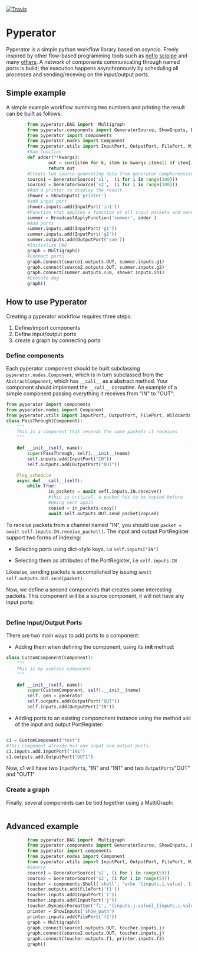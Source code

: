 [![Travis](https://travis-ci.org/baffelli/pyperator.svg?branch=master)](https://travis-ci.org/baffelli/pyperator.svg?branch=master)

# Pyperator
Pyperator is a simple python workflow library based on asyncio. Freely inspired by other flow-based programming tools such as [noflo](https://noflojs.org/)
[scipipe](https://github.com/scipipe/scipipe/) and many [others](https://github.com/pditommaso/awesome-pipeline).
A network of components communicating through named ports is build; the execution happens asynchronously by scheduling all processes and sending/receving on the input/output ports.
## Simple example


A simple example workflow summing two numbers and printing the result can be built as follows:
```python
        from pyperator.DAG import  Multigraph
        from pyperator.components import GeneratorSource, ShowInputs, BroadcastApplyFunction, ConstantSource, Filter, OneOffProcess
        from pyperator import components
        from pyperator.nodes import Component
        from pyperator.utils import InputPort, OutputPort, FilePort, Wildcards
        #Sum function
        def adder(**kwargs):
                out = sum([item for k, item in kwargs.items() if item])
                return out
        #Create two source generating data from generator compherensions
        source1 = GeneratorSource('s1',  (i for i in range(100)))
        source2 = GeneratorSource('s2',  (i for i in range(100)))
        #Add a printer to display the result
        shower = ShowInputs('printer')
        #add input port
        shower.inputs.add(InputPort('in1'))
        #Function that applies a function of all input packets and sends it to all output ports
        summer = BroadcastApplyFunction('summer', adder )
        #Add ports
        summer.inputs.add(InputPort('g1'))
        summer.inputs.add(InputPort('g2'))
        summer.outputs.add(OutputPort('sum'))
        #Initialize DAG
        graph = Multigraph()
        #Connect ports
        graph.connect(source1.outputs.OUT, summer.inputs.g1)
        graph.connect(source2.outputs.OUT, summer.inputs.g2)
        graph.connect(summer.outputs.sum, shower.inputs.in1)
        #Execute dag
        graph()
```     
## How to use Pyperator

Creating a pyperator workflow requires three steps:
1. Define/import components
2. Define input/output ports 
3. create a graph by connecting ports

### Define components
Each pyperator component should be built subclassing `pyperator.nodes.Component`, which is in turn subclassed from the `AbstractComponent`, which has `__call__` as a abstract method. Your component should implement the `__call__` 
coroutine. An example of a simple component passing everything it receives from "IN" to "OUT":
```python
from pyperator import components
from pyperator.nodes import Component
from pyperator.utils import InputPort, OutputPort, FilePort, Wildcards
class PassThrough(Component):
    """
    This is a component that resends the same packets it receives
    """

    def __init__(self, name):
        super(PassThrough, self).__init__(name)
        self.inputs.add(InputPort("IN"))
        self.outputs.add(OutputPort("OUT"))

    @log_schedule
    async def __call__(self):
        while True:
                in_packets = await sefl.inputs.IN.receive()
                #this is critical, a packet has to be copied before
                #being sent again
                copied = in_packets.copy()
                await self.outputs.OUT.send_packet(copied)

```
To receive packets from a channel named "IN", you should use `packet = await self.inputs.IN.receive_packet()`. The input and output PortRegister support two forms of indexing:

* Selecting ports using dict-style keys, i.e `self.inputs["IN"]`

* Selecting them as attributes of the PortRegister, i.e `self.inputs.IN`

Likewise, sending packets is accomplished by issuing `await self.outputs.OUT.send(packet)`.

Now, we define a second components that creates some interesting packets. This component will be a source component, it will not have any input ports:
```python

```

### Define Input/Output Ports

There are two main ways to add ports to a component:

* Adding them when defining the component, using its __init__ method:

```python
class CustomComponent(Component):
    """
    This is my useless component
    """

    def __init__(self, name):
        super(CustomComponent, self).__init__(name)
        self._gen = generator
        self.outputs.add(OutputPort("OUT"))
        self.inputs.add(OutputPort("IN"))
```

* Adding ports to an existing compononent instance using the method `add` of the input and output PortRegister:

```python

c1 = CustomComponent("test")
#This component already has one input and output ports.
c1.inputs.add.InputPort("IN1")
c1.outputs.add.OutputPort("OUT1")

```
Now, c1 will have two `InputPort`s, "IN" and "IN1" and two `OutputPorts`"OUT" and "OUT1".

### Create a graph

Finally, several components can be tied together using a MultiGraph:
```python

```

### 

## Advanced example
```python
        from pyperator.DAG import  Multigraph
        from pyperator.components import GeneratorSource, ShowInputs, BroadcastApplyFunction, ConstantSource, Filter, OneOffProcess
        from pyperator import components
        from pyperator.nodes import Component
        from pyperator.utils import InputPort, OutputPort, FilePort, Wildcards
        #Source
        source1 = GeneratorSource('s1', (i for i in range(5)))
        source2 = GeneratorSource('s2', (i for i in range(5)))
        toucher = components.Shell('shell', "echo '{inputs.i.value}, {inputs.j.value}' > {outputs.f1.path}")
        toucher.outputs.add(FilePort('f1'))
        toucher.inputs.add(InputPort('i'))
        toucher.inputs.add(InputPort('j'))
        toucher.DynamicFormatter('f1', "{inputs.j.value}_{inputs.i.value}.txt1")
        printer = ShowInputs('show_path')
        printer.inputs.add(FilePort('f2'))
        graph = Multigraph()
        graph.connect(source1.outputs.OUT, toucher.inputs.i)
        graph.connect(source2.outputs.OUT, toucher.inputs.j)
        graph.connect(toucher.outputs.f1, printer.inputs.f2)
        graph()
```
